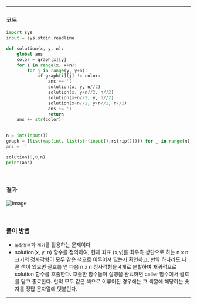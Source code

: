 ___
### 코드
```python
import sys
input = sys.stdin.readline

def solution(x, y, n):
    global ans
    color = graph[x][y]
    for i in range(x, x+n):
        for j in range(y, y+n):
            if graph[i][j] != color:
                ans += '('
                solution(x, y, n//2)
                solution(x, y+n//2, n//2)
                solution(x+n//2, y, n//2)
                solution(x+n//2, y+n//2, n//2)
                ans += ')'
                return
    ans += str(color)
        

n = int(input())
graph = [list(map(int, list(str(input().rstrip())))) for _ in range(n)]
ans = ''

solution(0,0,n)
print(ans)
```
<br>

### 결과
![image](https://user-images.githubusercontent.com/50696567/196870633-3d79de2c-a2c2-4103-8cf6-7bad81947c53.png)

<br>

### 풀이 방법
- `분할정복`과 `재귀`를 활용하는 문제이다.
- solution(x, y, n) 함수를 정의하여, 현재 좌표 (x,y)를 최우측 상단으로 하는 n x n 크기의 정사각형이 모두 같은 색으로 이루어져 있는지 확인하고, 만약 하나라도 다른 색이 있으면 괄호를 연 다음 n x n 정사각형을 4개로 분할하여 재귀적으로 solution 함수를 호출한다. 호출한 함수들이 실행을 완료하면 caller 함수에서 괄호를 닫고 종료한다. 만약 모두 같은 색으로 이루어진 경우에는 그 색깔에 해당하는 숫자를 정답 문자열에 덧붙인다.
___
